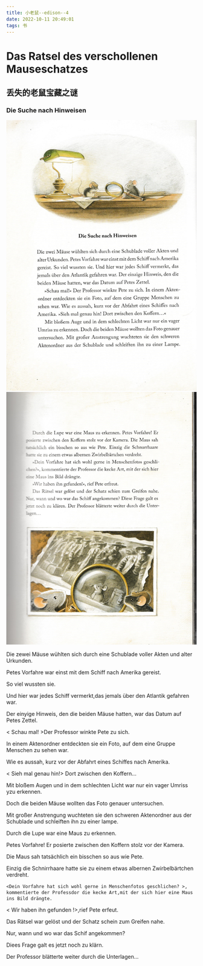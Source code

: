 ```yaml
---
title: 小老鼠--edison--4
date: 2022-10-11 20:49:01
tags: 书
---
```

# Das Ratsel des verschollenen Mauseschatzes
##  丢失的老鼠宝藏之谜
### Die Suche nach Hinweisen

![1](./%E5%B0%8F%E8%80%81%E9%BC%A0-edison--4/1.png)
![2](./%E5%B0%8F%E8%80%81%E9%BC%A0-edison--4/2.png)


  Die zewei Mäuse wühlten sich durch eine Schublade voller Akten und alter Urkunden.

Petes Vorfahre war einst mit dem Schiff nach Amerika gereist.

So viel wussten sie.

Und hier war jedes Schiff vermerkt,das jemals über den Atlantik gefahren war.

Der einyige Hinweis, den die beiden Mäuse hatten, war das Datum auf Petes Zettel.

  < Schau mal! >Der Professor winkte Pete zu sich.

In einem Aktenordner entdeckten sie ein Foto, auf dem eine Gruppe Menschen zu sehen war.

Wie es aussah, kurz vor der Abfahrt eines Schiffes nach Amerika.

< Sieh mal genau hin!> Dort zwischen den Koffern...

  Mit bloßem Augen und in dem schlechten Licht war nur ein vager Umriss yzu erkennen.

Doch die beiden Mäuse wollten das Foto genauer untersuchen.

Mit großer Anstrengung wuchteten sie den schweren Aktenordner aus der Schublade und schleiften ihn zu einer lampe.

  Durch die Lupe war eine Maus zu erkennen.

Petes Vorfahre! Er posierte zwischen den Koffern stolz vor der Kamera.

Die Maus sah tatsächlich ein bisschen so aus wie Pete.

Einzig die Schnirrhaare hatte sie zu einem etwas albernen Zwirbelbärtchen verdreht.

    <Dein Vorfahre hat sich wohl gerne in Menschenfotos geschlichen? >, kommentierte der Professdor die kecke Art,mit der sich hier eine Maus ins Bild drängte.

< Wir haben ihn gefunden !>,rief Pete erfeut.

Das Rätsel war gelöst und der Schatz schein zum Greifen nahe.

Nur, wann und wo war das Schif  angekommen? 

Diees Frage galt es jetzt noch zu klärn.

Der Professor blätterte weiter durch die Unterlagen...



